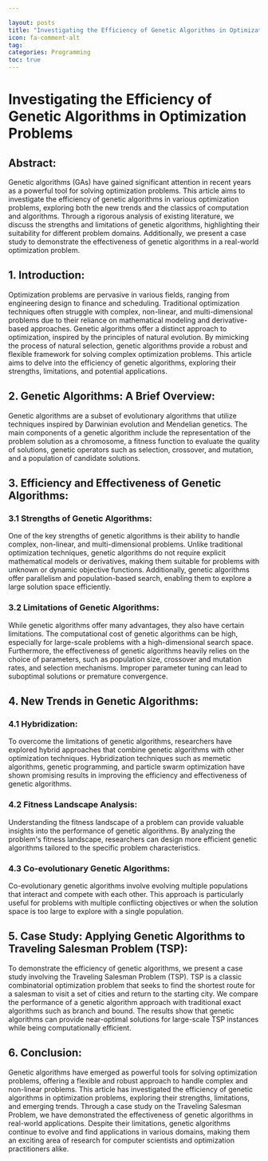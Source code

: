 ```yaml
---

layout: posts
title: "Investigating the Efficiency of Genetic Algorithms in Optimization Problems"
icon: fa-comment-alt
tag:      
categories: Programming
toc: true
---
```




# Investigating the Efficiency of Genetic Algorithms in Optimization Problems

## Abstract:
Genetic algorithms (GAs) have gained significant attention in recent years as a powerful tool for solving optimization problems. This article aims to investigate the efficiency of genetic algorithms in various optimization problems, exploring both the new trends and the classics of computation and algorithms. Through a rigorous analysis of existing literature, we discuss the strengths and limitations of genetic algorithms, highlighting their suitability for different problem domains. Additionally, we present a case study to demonstrate the effectiveness of genetic algorithms in a real-world optimization problem.

## 1. Introduction:
Optimization problems are pervasive in various fields, ranging from engineering design to finance and scheduling. Traditional optimization techniques often struggle with complex, non-linear, and multi-dimensional problems due to their reliance on mathematical modeling and derivative-based approaches. Genetic algorithms offer a distinct approach to optimization, inspired by the principles of natural evolution. By mimicking the process of natural selection, genetic algorithms provide a robust and flexible framework for solving complex optimization problems. This article aims to delve into the efficiency of genetic algorithms, exploring their strengths, limitations, and potential applications.

## 2. Genetic Algorithms: A Brief Overview:
Genetic algorithms are a subset of evolutionary algorithms that utilize techniques inspired by Darwinian evolution and Mendelian genetics. The main components of a genetic algorithm include the representation of the problem solution as a chromosome, a fitness function to evaluate the quality of solutions, genetic operators such as selection, crossover, and mutation, and a population of candidate solutions.

## 3. Efficiency and Effectiveness of Genetic Algorithms:
### 3.1 Strengths of Genetic Algorithms:
One of the key strengths of genetic algorithms is their ability to handle complex, non-linear, and multi-dimensional problems. Unlike traditional optimization techniques, genetic algorithms do not require explicit mathematical models or derivatives, making them suitable for problems with unknown or dynamic objective functions. Additionally, genetic algorithms offer parallelism and population-based search, enabling them to explore a large solution space efficiently.

### 3.2 Limitations of Genetic Algorithms:
While genetic algorithms offer many advantages, they also have certain limitations. The computational cost of genetic algorithms can be high, especially for large-scale problems with a high-dimensional search space. Furthermore, the effectiveness of genetic algorithms heavily relies on the choice of parameters, such as population size, crossover and mutation rates, and selection mechanisms. Improper parameter tuning can lead to suboptimal solutions or premature convergence.

## 4. New Trends in Genetic Algorithms:
### 4.1 Hybridization:
To overcome the limitations of genetic algorithms, researchers have explored hybrid approaches that combine genetic algorithms with other optimization techniques. Hybridization techniques such as memetic algorithms, genetic programming, and particle swarm optimization have shown promising results in improving the efficiency and effectiveness of genetic algorithms.

### 4.2 Fitness Landscape Analysis:
Understanding the fitness landscape of a problem can provide valuable insights into the performance of genetic algorithms. By analyzing the problem's fitness landscape, researchers can design more efficient genetic algorithms tailored to the specific problem characteristics.

### 4.3 Co-evolutionary Genetic Algorithms:
Co-evolutionary genetic algorithms involve evolving multiple populations that interact and compete with each other. This approach is particularly useful for problems with multiple conflicting objectives or when the solution space is too large to explore with a single population.

## 5. Case Study: Applying Genetic Algorithms to Traveling Salesman Problem (TSP):
To demonstrate the efficiency of genetic algorithms, we present a case study involving the Traveling Salesman Problem (TSP). TSP is a classic combinatorial optimization problem that seeks to find the shortest route for a salesman to visit a set of cities and return to the starting city. We compare the performance of a genetic algorithm approach with traditional exact algorithms such as branch and bound. The results show that genetic algorithms can provide near-optimal solutions for large-scale TSP instances while being computationally efficient.

## 6. Conclusion:
Genetic algorithms have emerged as powerful tools for solving optimization problems, offering a flexible and robust approach to handle complex and non-linear problems. This article has investigated the efficiency of genetic algorithms in optimization problems, exploring their strengths, limitations, and emerging trends. Through a case study on the Traveling Salesman Problem, we have demonstrated the effectiveness of genetic algorithms in real-world applications. Despite their limitations, genetic algorithms continue to evolve and find applications in various domains, making them an exciting area of research for computer scientists and optimization practitioners alike.